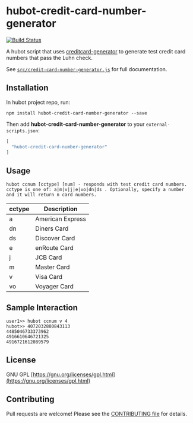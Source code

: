 # hubot-credit-card-number-generator

[![Build Status](https://github.com/MonicaG/hubot-credit-card-number-generator/actions/workflows/test.yml/badge.svg)](https://github.com/MonicaG/hubot-credit-card-number-generator/actions/workflows/test.yml)

A hubot script that uses [creditcard-generator](https://github.com/VRMink/credit-card-generator) to generate test credit card numbers that pass the Luhn check.

See [`src/credit-card-number-generator.js`](src/credit-card-number-generator.js) for full documentation.

## Installation

In hubot project repo, run:

`npm install hubot-credit-card-number-generator --save`

Then add **hubot-credit-card-number-generator** to your `external-scripts.json`:

```json
[
  "hubot-credit-card-number-generator"
]
```

## Usage

```
hubot ccnum [cctype] [num] - responds with test credit card numbers. cctype is one of: a|m|v|j|e|vo|dn|ds . Optionally, specify a number and it will return n card numbers.
```

|cctype|Description|
|-------|-----------|
| a  | American Express|
| dn | Diners Card |
| ds | Discover Card |
| e  | enRoute Card |
| j  | JCB Card |
| m  | Master Card |
| v  | Visa Card |
| vo | Voyager Card |

## Sample Interaction

```
user1>> hubot ccnum v 4
hubot>> 4072032880843113
4485046733373962
4916610646721325
4916721612089579
```

## License

GNU GPL [https://gnu.org/licenses/gpl.html](https://gnu.org/licenses/gpl.html)

## Contributing

Pull requests are welcome! Please see the [CONTRIBUTING file](CONTRIBUTING.md) for details.
 
